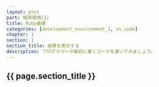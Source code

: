 ```yaml
---
layout: post
part: 開発環境(1)
title: Ruby基礎
categories: [development_environment_1, vs_code]
chapter: 1
section: 1
section_title: 結果を表示する
description: プログラマーが最初に書くコードを書いてみましょう。
---
```


## {{ page.section_title }}
